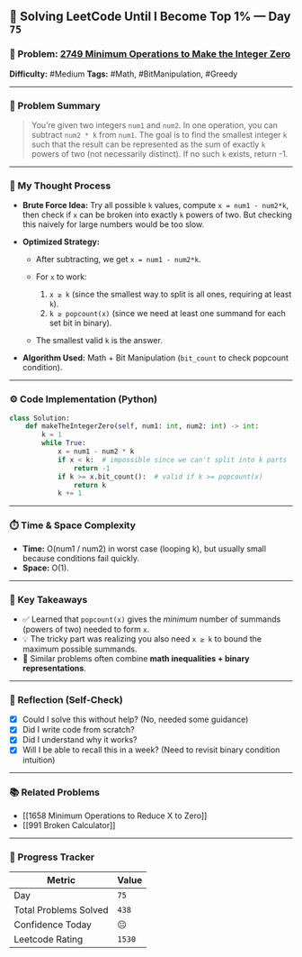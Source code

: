## 🧠 Solving LeetCode Until I Become Top 1% — Day `75`

### 🔹 Problem: [2749 Minimum Operations to Make the Integer Zero](https://leetcode.com/problems/minimum-operations-to-make-the-integer-zero/description/?envType=daily-question&envId=2025-09-05)

**Difficulty:** #Medium
**Tags:** #Math, #BitManipulation, #Greedy

---

### 📝 Problem Summary

> You’re given two integers `num1` and `num2`. In one operation, you can subtract `num2 * k` from `num1`. The goal is to find the smallest integer `k` such that the result can be represented as the sum of exactly `k` powers of two (not necessarily distinct). If no such `k` exists, return -1.

---

### 🧠 My Thought Process

* **Brute Force Idea:**
  Try all possible `k` values, compute `x = num1 - num2*k`, then check if `x` can be broken into exactly `k` powers of two.
  But checking this naively for large numbers would be too slow.

* **Optimized Strategy:**

  * After subtracting, we get `x = num1 - num2*k`.
  * For `x` to work:

    1. `x ≥ k` (since the smallest way to split is all ones, requiring at least `k`).
    2. `k ≥ popcount(x)` (since we need at least one summand for each set bit in binary).
  * The smallest valid `k` is the answer.

* **Algorithm Used:**
  Math + Bit Manipulation (`bit_count` to check popcount condition).

---

### ⚙️ Code Implementation (Python)

```python
class Solution:
    def makeTheIntegerZero(self, num1: int, num2: int) -> int:
        k = 1
        while True:
            x = num1 - num2 * k
            if x < k:  # impossible since we can't split into k parts
                return -1
            if k >= x.bit_count():  # valid if k >= popcount(x)
                return k
            k += 1
```

---

### ⏱️ Time & Space Complexity

* **Time:** O(num1 / num2) in worst case (looping k), but usually small because conditions fail quickly.
* **Space:** O(1).

---

### 🧩 Key Takeaways

* ✅ Learned that `popcount(x)` gives the *minimum* number of summands (powers of two) needed to form `x`.
* 💡 The tricky part was realizing you also need `x ≥ k` to bound the maximum possible summands.
* 💭 Similar problems often combine **math inequalities + binary representations**.

---

### 🔁 Reflection (Self-Check)

* [x] Could I solve this without help? (No, needed some guidance)
* [x] Did I write code from scratch?
* [x] Did I understand why it works?
* [x] Will I be able to recall this in a week? (Need to revisit binary condition intuition)

---

### 📚 Related Problems

* [[1658 Minimum Operations to Reduce X to Zero]]
* [[991 Broken Calculator]]

---

### 🚀 Progress Tracker

| Metric                | Value  |
| --------------------- | ------ |
| Day                   | `75`    |
| Total Problems Solved | `438`    |
| Confidence Today      | 😐     |
| Leetcode Rating       | `1530` |
